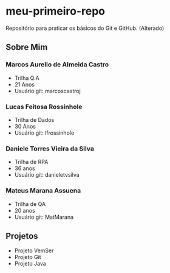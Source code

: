 # meu-primeiro-repo
Repositório para praticar os básicos do Git e GitHub. (Alterado)
## Sobre Mim

### Marcos Aurelio de Almeida Castro
- Trilha Q.A
- 21 Anos
- Usuário git: marcoscastroj

### Lucas Feitosa Rossinhole
- Trilha de Dados
- 30 Anos
- Usuário git: lfrossinhole

### Daniele Torres Vieira da Silva
- Trilha de RPA
- 36 anos
- Usuário git: danieletvsilva

### Mateus Marana Assuena 
 - Trilha de QA
 - 20 anos
 - Usuário git: MatMarana
 
## Projetos
- Projeto VemSer
- Projeto Git
- Projeto Java